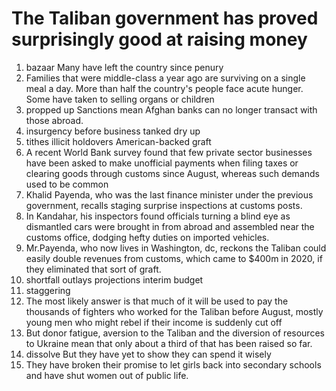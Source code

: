 # The Taliban government has proved surprisingly good at raising money
1. bazaar Many have left the country since penury
2. Families that were middle-class a year ago are surviving on a single meal a day.
More than half the country's people face acute hunger. Some have taken to selling organs or children
3. propped up Sanctions mean Afghan banks can no longer transact with those abroad.
4. insurgency before business tanked dry up
5. tithes illicit holdovers American-backed graft
6. A recent World Bank survey found that few private sector businesses have been asked to
make unofficial payments when filing taxes or clearing goods through customs since August, whereas
such demands used to be common
7. Khalid Payenda, who was the last finance minister under the previous government, recalls staging 
surprise inspections at customs posts.
8. In Kandahar, his inspectors found officials turning a blind eye as dismantled cars were brought
in from abroad and assembled near the customs office, dodging hefty duties on imported vehicles.
9. Mr.Payenda, who now lives in Washington, dc, reckons the Taliban could easily double revenues from
customs, which came to $400m in 2020, if they eliminated that sort of graft.
10. shortfall outlays projections interim budget 
11. staggering 
12. The most likely answer is that much of it will be used to pay the thousands of fighters who
worked for the Taliban before August, mostly young men who might rebel if their income is suddenly cut off
13. But donor fatigue, aversion to the Taliban and the diversion of resources to Ukraine mean
that only about a third of that has been raised so far.
14. dissolve But they have yet to show they can spend it wisely
15. They have broken their promise to let girls back into secondary schools and have shut 
women out of public life.
